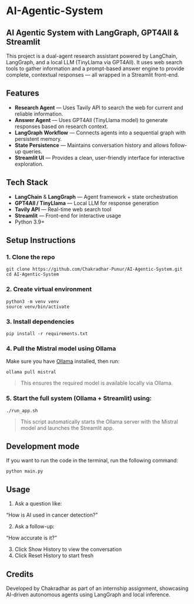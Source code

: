 # AI-Agentic-System

## AI Agentic System with LangGraph, GPT4All & Streamlit

This project is a dual-agent research assistant powered by LangChain, LangGraph, and a local LLM (TinyLlama via GPT4All). It uses web search tools to gather information and a prompt-based answer engine to provide complete, contextual responses — all wrapped in a Streamlit front-end.

## Features

- **Research Agent** — Uses Tavily API to search the web for current and reliable information.
- **Answer Agent** — Uses GPT4All (TinyLlama model) to generate responses based on research context.
- **LangGraph Workflow** — Connects agents into a sequential graph with persistent memory.
- **State Persistence** — Maintains conversation history and allows follow-up queries.
- **Streamlit UI** — Provides a clean, user-friendly interface for interactive exploration.

## Tech Stack

- **LangChain** & **LangGraph** — Agent framework + state orchestration
- **GPT4All / TinyLlama** — Local LLM for response generation
- **Tavily API** — Real-time web search tool
- **Streamlit** — Front-end for interactive usage
- Python 3.9+

## Setup Instructions

### 1. Clone the repo

```
git clone https://github.com/Chakradhar-Punur/AI-Agentic-System.git
cd AI-Agentic-System
```

### 2. Create virtual environment

```
python3 -m venv venv
source venv/bin/activate
```

### 3. Install dependencies

```
pip install -r requirements.txt
```

### 4. Pull the Mistral model using Ollama

Make sure you have [Ollama](https://ollama.com/) installed, then run:

```
ollama pull mistral
```

> This ensures the required model is available locally via Ollama.

### 5. Start the full system (Ollama + Streamlit) using:

```
./run_app.sh
```

> This script automatically starts the Ollama server with the Mistral model and launches the Streamlit app.

## Development mode

If you want to run the code in the terminal, run the following command:

```
python main.py
```

## Usage

1. Ask a question like:

“How is AI used in cancer detection?”

2. Ask a follow-up:

“How accurate is it?”

3. Click Show History to view the conversation
4. Click Reset History to start fresh


## Credits

Developed by Chakradhar as part of an internship assignment, showcasing AI-driven autonomous agents using LangGraph and local inference.
